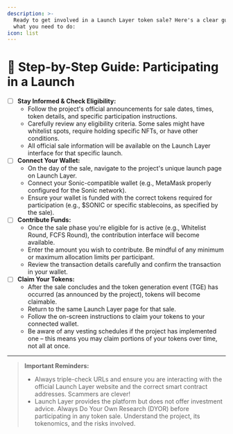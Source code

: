 ```yaml
---
description: >-
  Ready to get involved in a Launch Layer token sale? Here's a clear guide to
  what you need to do:
icon: list
---
```


# 🚶 Step-by-Step Guide: Participating in a Launch

* [ ] **Stay Informed & Check Eligibility:**
  * Follow the project's official announcements for sale dates, times, token details, and specific participation instructions.
  * Carefully review any eligibility criteria. Some sales might have whitelist spots, require holding specific NFTs, or have other conditions.
  * All official sale information will be available on the Launch Layer interface for that specific launch.
* [ ] **Connect Your Wallet:**
  * On the day of the sale, navigate to the project's unique launch page on Launch Layer.
  * Connect your Sonic-compatible wallet (e.g., MetaMask properly configured for the Sonic network).
  * Ensure your wallet is funded with the correct tokens required for participation (e.g., $SONIC or specific stablecoins, as specified by the sale).
* [ ] **Contribute Funds:**
  * Once the sale phase you're eligible for is active (e.g., Whitelist Round, FCFS Round), the contribution interface will become available.
  * Enter the amount you wish to contribute. Be mindful of any minimum or maximum allocation limits per participant.
  * Review the transaction details carefully and confirm the transaction in your wallet.
* [ ] **Claim Your Tokens:**
  * After the sale concludes and the token generation event (TGE) has occurred (as announced by the project), tokens will become claimable.
  * Return to the same Launch Layer page for that sale.
  * Follow the on-screen instructions to claim your tokens to your connected wallet.
  * Be aware of any vesting schedules if the project has implemented one – this means you may claim portions of your tokens over time, not all at once.

***

> **Important Reminders:**
>
> * Always triple-check URLs and ensure you are interacting with the official Launch Layer website and the correct smart contract addresses. Scammers are clever!
> * Launch Layer provides the platform but does not offer investment advice. Always Do Your Own Research (DYOR) before participating in any token sale. Understand the project, its tokenomics, and the risks involved.
